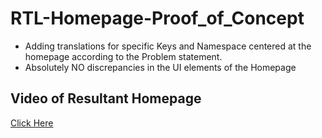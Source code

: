 # RTL-Homepage-Proof_of_Concept

- Adding translations for specific Keys and Namespace centered at the homepage according to the Problem statement.
- Absolutely NO discrepancies in the UI elements of the Homepage 

## Video of Resultant Homepage
[Click Here](https://drive.google.com/file/d/1L3t5J9VuqXU6OJEoZNYTAAJlvBxkmQXL/view?usp=sharing)
